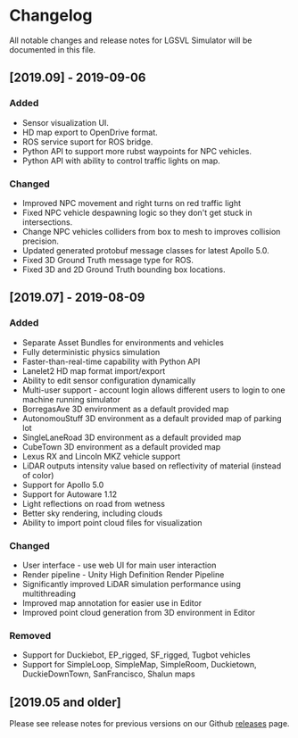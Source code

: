# Changelog
All notable changes and release notes for LGSVL Simulator will be documented in this file.

## [2019.09] - 2019-09-06

### Added
 - Sensor visualization UI.
 - HD map export to OpenDrive format.
 - ROS service suport for ROS bridge.
 - Python API to support more rubst waypoints for NPC vehicles.
 - Python API with ability to control traffic lights on map.

### Changed
 - Improved NPC movement and right turns on red traffic light
 - Fixed NPC vehicle despawning logic so they don't get stuck in intersections.
 - Change NPC vehicles colliders from box to mesh to improves collision precision.
 - Updated generated protobuf message classes for latest Apollo 5.0.
 - Fixed 3D Ground Truth message type for ROS.
 - Fixed 3D and 2D Ground Truth bounding box locations.


## [2019.07] - 2019-08-09

### Added
 - Separate Asset Bundles for environments and vehicles
 - Fully deterministic physics simulation
 - Faster-than-real-time capability with Python API
 - Lanelet2 HD map format import/export
 - Ability to edit sensor configuration dynamically
 - Multi-user support - account login allows different users to login to one machine running simulator
 - BorregasAve 3D environment as a default provided map
 - AutonomouStuff 3D environment as a default provided map of parking lot
 - SingleLaneRoad 3D environment as a default provided map
 - CubeTown 3D environment as a default provided map
 - Lexus RX and Lincoln MKZ vehicle support
 - LiDAR outputs intensity value based on reflectivity of material (instead of color)
 - Support for Apollo 5.0
 - Support for Autoware 1.12
 - Light reflections on road from wetness
 - Better sky rendering, including clouds
 - Ability to import point cloud files for visualization

### Changed
 - User interface - use web UI for main user interaction
 - Render pipeline - Unity High Definition Render Pipeline
 - Significantly improved LiDAR simulation performance using multithreading
 - Improved map annotation for easier use in Editor
 - Improved point cloud generation from 3D environment  in Editor

### Removed
 - Support for Duckiebot, EP_rigged, SF_rigged, Tugbot vehicles
 - Support for SimpleLoop, SimpleMap, SimpleRoom, Duckietown, DuckieDownTown, SanFrancisco, Shalun maps


## [2019.05 and older]
Please see release notes for previous versions on our Github [releases](https://github.com/lgsvl/simulator/releases) page.